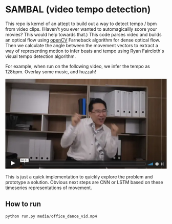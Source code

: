 # SAMBAL (video tempo detection)

This repo is kernel of an attept to build out a way to detect tempo / bpm from video clips. (Haven't you ever wanted to automagicallly score your movies? This would help towards that.) This code parses video and builds an optical flow using [openCV](https://github.com/opencv/opencv) Farneback algorithm for dense optical flow. Then we calculate the angle between the movement vectors to extract a way of representing motion to infer beats and tempo using Ryan Faircloth's visual tempo detection algorithm. 

For example, when run on the following video, we infer the tempo as 128bpm. Overlay some music, and huzzah! 

[![OfficeDance](media/officedance.jpeg)](https://vimeo.com/486155900 "Tempo Detection")

This is just a quick implementation to quickly explore the problem and prototype a solution. Obvious next steps are CNN or LSTM based on these timeseries representations of movement. 

## How to run
```python
python run.py media/office_dance_vid.mp4
```